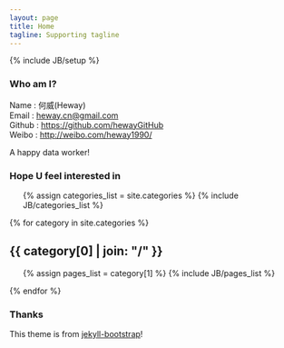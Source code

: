 ```yaml
---
layout: page
title: Home
tagline: Supporting tagline
---
```

{% include JB/setup %}

### Who am I?

Name : 何威(Heway)  
Email : <heway.cn@gmail.com>  
Github : <https://github.com/hewayGitHub>  
Weibo : <http://weibo.com/heway1990/> 

A happy data worker!

### Hope U feel interested in

<ul class="tag_box inline">
  {% assign categories_list = site.categories %}
  {% include JB/categories_list %}
</ul>


{% for category in site.categories %} 
  <h2 id="{{ category[0] }}-ref">{{ category[0] | join: "/" }}</h2>
  <ul>
    {% assign pages_list = category[1] %}  
    {% include JB/pages_list %}
  </ul>
{% endfor %}

### Thanks

This theme is from [jekyll-bootstrap](http://jekyllbootstrap.com/)!



